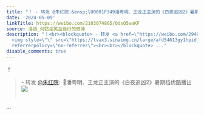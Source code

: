 ```yaml
---
title: "！ - 转发 @朱红院:&ensp;\U0001F349潘粤明、王龙正主演的《白夜追凶2》暑期档优酷播出 [图片]"
date: '2024-05-09'
linkTitle: https://weibo.com/2103074805/OdsQ5waKF
source: 洛缙_何妨淫笑且徐行的微博
description: "！<br><blockquote> - 转发 <a href=\"https://weibo.com/2949989907\" target=\"_blank\">@朱红院</a>: \U0001F349潘粤明、王龙正主演的《白夜追凶2》暑期档优酷播出
  <img style=\"\" src=\"https://tvax3.sinaimg.cn/large/afd54613gy1hpidj1y2vgj20sg1hcqk5.jpg\"
  referrerpolicy=\"no-referrer\"><br><br></blockquote> ..."
disable_comments: true
---
```

！<br><blockquote> - 转发 <a href="https://weibo.com/2949989907" target="_blank">@朱红院</a>: 🍉潘粤明、王龙正主演的《白夜追凶2》暑期档优酷播出 <img style="" src="https://tvax3.sinaimg.cn/large/afd54613gy1hpidj1y2vgj20sg1hcqk5.jpg" referrerpolicy="no-referrer"><br><br></blockquote> ...